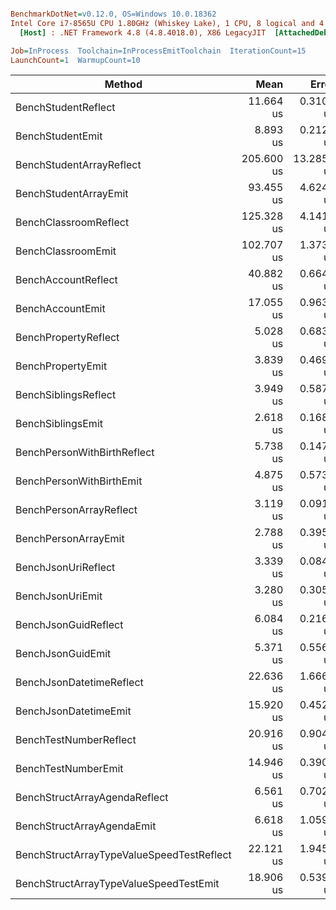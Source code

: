 ``` ini

BenchmarkDotNet=v0.12.0, OS=Windows 10.0.18362
Intel Core i7-8565U CPU 1.80GHz (Whiskey Lake), 1 CPU, 8 logical and 4 physical cores
  [Host] : .NET Framework 4.8 (4.8.4018.0), X86 LegacyJIT  [AttachedDebugger]

Job=InProcess  Toolchain=InProcessEmitToolchain  IterationCount=15  
LaunchCount=1  WarmupCount=10  

```
|                                    Method |       Mean |      Error |     StdDev | Rank |
|------------------------------------------ |-----------:|-----------:|-----------:|-----:|
|                       BenchStudentReflect |  11.664 us |  0.3105 us |  0.2905 us |    9 |
|                          BenchStudentEmit |   8.893 us |  0.2128 us |  0.1777 us |    8 |
|                  BenchStudentArrayReflect | 205.600 us | 13.2858 us | 12.4276 us |   19 |
|                     BenchStudentArrayEmit |  93.455 us |  4.6247 us |  4.0997 us |   16 |
|                     BenchClassroomReflect | 125.328 us |  4.1419 us |  3.8743 us |   18 |
|                        BenchClassroomEmit | 102.707 us |  1.3739 us |  1.1472 us |   17 |
|                       BenchAccountReflect |  40.882 us |  0.6643 us |  0.6214 us |   15 |
|                          BenchAccountEmit |  17.055 us |  0.9632 us |  0.8043 us |   12 |
|                      BenchPropertyReflect |   5.028 us |  0.6836 us |  0.6394 us |    5 |
|                         BenchPropertyEmit |   3.839 us |  0.4692 us |  0.4389 us |    4 |
|                      BenchSiblingsReflect |   3.949 us |  0.5870 us |  0.5490 us |    4 |
|                         BenchSiblingsEmit |   2.618 us |  0.1687 us |  0.1495 us |    1 |
|               BenchPersonWithBirthReflect |   5.738 us |  0.1477 us |  0.1153 us |    6 |
|                  BenchPersonWithBirthEmit |   4.875 us |  0.5731 us |  0.5360 us |    5 |
|                   BenchPersonArrayReflect |   3.119 us |  0.0915 us |  0.0812 us |    2 |
|                      BenchPersonArrayEmit |   2.788 us |  0.3955 us |  0.3699 us |    1 |
|                       BenchJsonUriReflect |   3.339 us |  0.0844 us |  0.0748 us |    3 |
|                          BenchJsonUriEmit |   3.280 us |  0.3055 us |  0.2858 us |    3 |
|                      BenchJsonGuidReflect |   6.084 us |  0.2162 us |  0.1805 us |    7 |
|                         BenchJsonGuidEmit |   5.371 us |  0.5562 us |  0.5203 us |    5 |
|                  BenchJsonDatetimeReflect |  22.636 us |  1.6662 us |  1.5586 us |   14 |
|                     BenchJsonDatetimeEmit |  15.920 us |  0.4524 us |  0.4231 us |   11 |
|                    BenchTestNumberReflect |  20.916 us |  0.9049 us |  0.8464 us |   14 |
|                       BenchTestNumberEmit |  14.946 us |  0.3907 us |  0.3655 us |   10 |
|             BenchStructArrayAgendaReflect |   6.561 us |  0.7029 us |  0.6575 us |    7 |
|                BenchStructArrayAgendaEmit |   6.618 us |  1.0593 us |  0.9909 us |    7 |
| BenchStructArrayTypeValueSpeedTestReflect |  22.121 us |  1.9451 us |  1.7243 us |   14 |
|    BenchStructArrayTypeValueSpeedTestEmit |  18.906 us |  0.5398 us |  0.4508 us |   13 |
